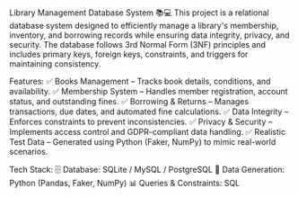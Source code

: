 Library Management Database System 📚💻
This project is a relational database system designed to efficiently manage a library's membership, inventory, and borrowing records while ensuring data integrity, privacy, and security. The database follows 3rd Normal Form (3NF) principles and includes primary keys, foreign keys, constraints, and triggers for maintaining consistency.

Features:
✅ Books Management – Tracks book details, conditions, and availability.
✅ Membership System – Handles member registration, account status, and outstanding fines.
✅ Borrowing & Returns – Manages transactions, due dates, and automated fine calculations.
✅ Data Integrity – Enforces constraints to prevent inconsistencies.
✅ Privacy & Security – Implements access control and GDPR-compliant data handling.
✅ Realistic Test Data – Generated using Python (Faker, NumPy) to mimic real-world scenarios.

Tech Stack:
🗄️ Database: SQLite / MySQL / PostgreSQL
🐍 Data Generation: Python (Pandas, Faker, NumPy)
📊 Queries & Constraints: SQL
